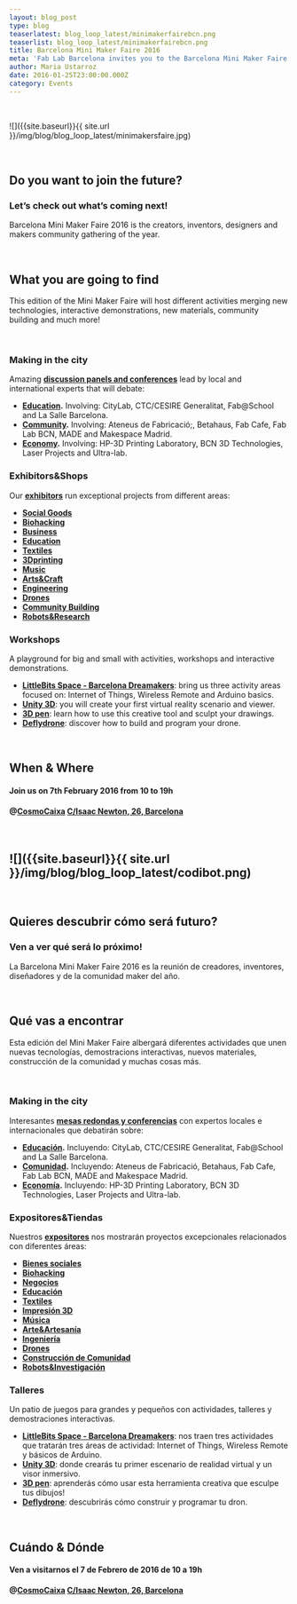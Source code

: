 ```yaml
---
layout: blog_post
type: blog
teaserlatest: blog_loop_latest/minimakerfairebcn.png
teaserlist: blog_loop_latest/minimakerfairebcn.png
title: Barcelona Mini Maker Faire 2016
meta: 'Fab Lab Barcelona invites you to the Barcelona Mini Maker Faire 2016, the greatest makers community gathering of the year.'
author: Maria Ustarroz
date: 2016-01-25T23:00:00.000Z
category: Events
---
```


&nbsp;

![]({{site.baseurl}}{{ site.url }}/img/blog/blog_loop_latest/minimakersfaire.jpg)

&nbsp;

## Do you want to join the future?

### Let’s check out what’s coming next!

Barcelona Mini Maker Faire 2016 is the creators, inventors, designers and makers community gathering of the year.

&nbsp;

## What you are going to find

This edition of the Mini Maker Faire will host different activities merging new technologies, interactive demonstrations, new materials, community building and much more!

&nbsp;

### Making in the city

Amazing **[discussion panels and conferences](http://makerfairebcn.org/conferencia/)** lead by local and international experts that will debate:

* **[Education](http://makerfairebcn.org/conferencia/).** Involving: CityLab, CTC/CESIRE Generalitat, Fab@School and La Salle Barcelona.
* **[Community](http://makerfairebcn.org/conferencia/).** Involving: Ateneus de Fabricació;, Betahaus, Fab Cafe, Fab Lab BCN, MADE and Makespace Madrid.
* **[Economy](http://makerfairebcn.org/conferencia/).** Involving: HP-3D Printing Laboratory, BCN 3D Technologies, Laser Projects and Ultra-lab.



### Exhibitors&Shops

Our **[exhibitors](http://makerfairebcn.org/exhibitors/)** run exceptional projects from different areas:

* **[Social Goods](http://makerfairebcn.org/in3-una-incubadora-de-bajo-coste/)**
* **[Biohacking](http://opensourcebeehives.net/)**
* **[Business](http://makerfairebcn.org/bcn3d-technologies/)**
* **[Education](http://makerfairebcn.org/makeit-with-scratch-4-arduino-learning-board/)**
* **[Textiles](http://makerfairebcn.org/dressed-in-music-musica-donde-y-cuando-quieras/)**
* **[3Dprinting](http://makerfairebcn.org/stalactite-3d/)**
* **[Music](http://makerfairebcn.org/rockin-tech-projects/)**
* **[Arts&Craft](http://makerfairebcn.org/carton-lleno-colaborativa/)**
* **[Engineering](http://makerfairebcn.org/littlepnp-smt-pick-and-place-machine/)**
* **[Drones](http://makerfairebcn.org/nero/)**
* **[Community Building](http://makerfairebcn.org/1750-2/)**
* **[Robots&Research](http://makerfairebcn.org/robots-tibi-y-dabo/)**


### Workshops

A playground for big and small with activities, workshops and interactive demonstrations.

* **[LittleBits Space - Barcelona Dreamakers](http://makerfairebcn.org/taller-littlebits-by-dreamkers/)**: bring us three activity areas focused on: Internet of Things, Wireless Remote and Arduino basics.
* **[Unity 3D](http://makerfairebcn.org/taller-all-vr-education/)**: you will create your first virtual reality scenario and viewer.
* **[3D pen](http://makerfairebcn.org/taller-3d-pen/)**: learn how to use this creative tool and sculpt your drawings.
* **[Deflydrone](http://makerfairebcn.org/deflydrone-educacion-con-drones-diseno-construccion-y-programacion/)**: discover how to build and program your drone.

&nbsp;

## When & Where

#### Join us on **7th February 2016 from 10 to 19h**

#### @**[CosmoCaixa](https://www.google.es/maps/place/Carrer+d'Isaac+Newton,+26,+08022+Barcelona/@41.4126681,2.1293809,17z/data=!3m1!5s0x12a4981a6bb7cae9:0xe730d349828e391c!4m7!1m4!3m3!1s0x12a4981a3b5fefef:0x2060b69b2cf90de2!2sCarrer+d'Isaac+Newton,+26,+08022+Barcelona!3b1!3m1!1s0x12a4981a3b5fefef:0x2060b69b2cf90de2)** [C/Isaac Newton, 26, Barcelona](https://www.google.es/maps/place/Carrer+d'Isaac+Newton,+26,+08022+Barcelona/@41.4126681,2.1293809,17z/data=!3m1!5s0x12a4981a6bb7cae9:0xe730d349828e391c!4m7!1m4!3m3!1s0x12a4981a3b5fefef:0x2060b69b2cf90de2!2sCarrer+d'Isaac+Newton,+26,+08022+Barcelona!3b1!3m1!1s0x12a4981a3b5fefef:0x2060b69b2cf90de2)

&nbsp;

![]({{site.baseurl}}{{ site.url }}/img/blog/blog_loop_latest/codibot.png)
---

&nbsp;

## Quieres descubrir cómo será futuro?

### Ven a ver qué será lo próximo!

La Barcelona Mini Maker Faire 2016 es la reunión de creadores, inventores, diseñadores y de la comunidad maker del año.

&nbsp;

## Qué vas a encontrar

Esta edición del Mini Maker Faire albergará diferentes actividades que unen nuevas tecnologías, demostracions interactivas, nuevos materiales, construcción de la comunidad y muchas cosas más.

&nbsp;

### Making in the city

Interesantes **[mesas redondas y conferencias](http://makerfairebcn.org/conferencia/)** con expertos locales e internacionales que debatirán sobre:

* **[Educación](http://makerfairebcn.org/conferencia/).** Incluyendo: CityLab, CTC/CESIRE Generalitat, Fab@School and La Salle Barcelona.
* **[Comunidad](http://makerfairebcn.org/conferencia/).** Incluyendo: Ateneus de Fabricació, Betahaus, Fab Cafe, Fab Lab BCN, MADE and Makespace Madrid.
* **[Economía](http://makerfairebcn.org/conferencia/).** Incluyendo: HP-3D Printing Laboratory, BCN 3D Technologies, Laser Projects and Ultra-lab.



### Expositores&Tiendas

Nuestros **[expositores](http://makerfairebcn.org/exhibitors/)** nos mostrarán proyectos excepcionales relacionados con diferentes áreas:

* **[Bienes sociales](http://makerfairebcn.org/in3-una-incubadora-de-bajo-coste/)**
* **[Biohacking](http://opensourcebeehives.net/)**
* **[Negocios](http://makerfairebcn.org/bcn3d-technologies/)**
* **[Educación](http://makerfairebcn.org/makeit-with-scratch-4-arduino-learning-board/)**
* **[Textiles](http://makerfairebcn.org/dressed-in-music-musica-donde-y-cuando-quieras/)**
* **[Impresión 3D](http://makerfairebcn.org/stalactite-3d/)**
* **[Música](http://makerfairebcn.org/rockin-tech-projects/)**
* **[Arte&Artesanía](http://makerfairebcn.org/carton-lleno-colaborativa/)**
* **[Ingeniería](http://makerfairebcn.org/littlepnp-smt-pick-and-place-machine/)**
* **[Drones](http://makerfairebcn.org/nero/)**
* **[Construcción de Comunidad](http://makerfairebcn.org/1750-2/)**
* **[Robots&Investigación](http://makerfairebcn.org/robots-tibi-y-dabo/)**


### Talleres

Un patio de juegos para grandes y pequeños con actividades, talleres y demostraciones interactivas.

* **[LittleBits Space - Barcelona Dreamakers](http://makerfairebcn.org/taller-littlebits-by-dreamkers/)**: nos traen tres actividades que tratarán tres áreas de actividad: Internet of Things, Wireless Remote y básicos de Arduino.
* **[Unity 3D](http://makerfairebcn.org/taller-all-vr-education/)**: donde crearás tu primer escenario de realidad virtual y un visor inmersivo.
* **[3D pen](http://makerfairebcn.org/taller-3d-pen/)**: aprenderás cómo usar esta herramienta creativa que esculpe tus dibujos!
* **[Deflydrone](http://makerfairebcn.org/deflydrone-educacion-con-drones-diseno-construccion-y-programacion/)**: descubrirás cómo construir y programar tu dron.

&nbsp;

## Cuándo & Dónde

#### Ven a visitarnos el **7 de Febrero de 2016 de 10 a 19h**

#### @**[CosmoCaixa](https://www.google.es/maps/place/Carrer+d'Isaac+Newton,+26,+08022+Barcelona/@41.4126681,2.1293809,17z/data=!3m1!5s0x12a4981a6bb7cae9:0xe730d349828e391c!4m7!1m4!3m3!1s0x12a4981a3b5fefef:0x2060b69b2cf90de2!2sCarrer+d'Isaac+Newton,+26,+08022+Barcelona!3b1!3m1!1s0x12a4981a3b5fefef:0x2060b69b2cf90de2)** [C/Isaac Newton, 26, Barcelona](https://www.google.es/maps/place/Carrer+d'Isaac+Newton,+26,+08022+Barcelona/@41.4126681,2.1293809,17z/data=!3m1!5s0x12a4981a6bb7cae9:0xe730d349828e391c!4m7!1m4!3m3!1s0x12a4981a3b5fefef:0x2060b69b2cf90de2!2sCarrer+d'Isaac+Newton,+26,+08022+Barcelona!3b1!3m1!1s0x12a4981a3b5fefef:0x2060b69b2cf90de2)

&nbsp;
